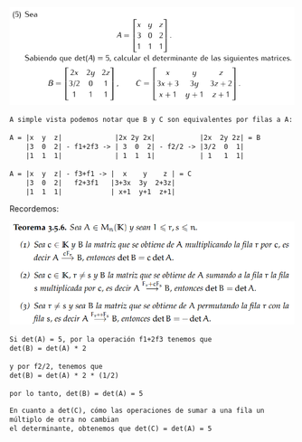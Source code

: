 ![Ejercicio 5](./assets/ej05-enunciado.png)

```
A simple vista podemos notar que B y C son equivalentes por filas a A:

A = |x  y  z|             |2x 2y 2x|           |2x  2y 2z| = B
    |3  0  2| - f1+2f3 -> | 3  0  2| - f2/2 -> |3/2  0  1|
    |1  1  1|             | 1  1  1|           | 1   1  1|

A = |x  y  z| - f3+f1 -> |  x    y    z | = C
    |3  0  2|   f2+3f1   |3+3x  3y  2+3z|
    |1  1  1|            | x+1  y+1  z+1|
```

Recordemos:

![Teorema 3.5.6](./assets/teorema3.5.6.png)

```
Si det(A) = 5, por la operación f1+2f3 tenemos que
det(B) = det(A) * 2

y por f2/2, tenemos que
det(B) = det(A) * 2 * (1/2)

por lo tanto, det(B) = det(A) = 5
```
```
En cuanto a det(C), cómo las operaciones de sumar a una fila un múltiplo de otra no cambian
el determinante, obtenemos que det(C) = det(A) = 5
```